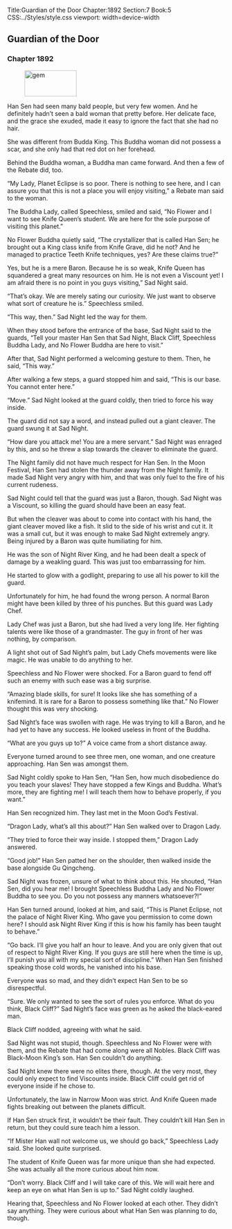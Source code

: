Title:Guardian of the Door 
Chapter:1892 
Section:7 
Book:5 
CSS:../Styles/style.css 
viewport: width=device-width
  
## Guardian of the Door
### Chapter 1892 
<figure>
	<img src="../Images/gem.gif" alt="gem" id="gem" width="120" height="60" />
</figure>
  

  
  Han Sen had seen many bald people, but very few women. And he definitely hadn’t seen a bald woman that pretty before. Her delicate face, and the grace she exuded, made it easy to ignore the fact that she had no hair.

She was different from Budda King. This Buddha woman did not possess a scar, and she only had that red dot on her forehead.

Behind the Buddha woman, a Buddha man came forward. And then a few of the Rebate did, too.

“My Lady, Planet Eclipse is so poor. There is nothing to see here, and I can assure you that this is not a place you will enjoy visiting,” a Rebate man said to the woman.

The Buddha Lady, called Speechless, smiled and said, “No Flower and I want to see Knife Queen’s student. We are here for the sole purpose of visiting this planet.”

No Flower Buddha quietly said, “The crystallizer that is called Han Sen; he brought out a King class knife from Knife Grave, did he not? And he managed to practice Teeth Knife techniques, yes? Are these claims true?”

Yes, but he is a mere Baron. Because he is so weak, Knife Queen has squandered a great many resources on him. He is not even a Viscount yet! I am afraid there is no point in you guys visiting,” Sad Night said.

“That’s okay. We are merely sating our curiosity. We just want to observe what sort of creature he is.” Speechless smiled.

“This way, then.” Sad Night led the way for them.

When they stood before the entrance of the base, Sad Night said to the guards, “Tell your master Han Sen that Sad Night, Black Cliff, Speechless Buddha Lady, and No Flower Buddha are here to visit.”

After that, Sad Night performed a welcoming gesture to them. Then, he said, “This way.”

After walking a few steps, a guard stopped him and said, “This is our base. You cannot enter here.”

“Move.” Sad Night looked at the guard coldly, then tried to force his way inside.

The guard did not say a word, and instead pulled out a giant cleaver. The guard swung it at Sad Night.

“How dare you attack me! You are a mere servant.” Sad Night was enraged by this, and so he threw a slap towards the cleaver to eliminate the guard.

The Night family did not have much respect for Han Sen. In the Moon Festival, Han Sen had stolen the thunder away from the Night family. It made Sad Night very angry with him, and that was only fuel to the fire of his current rudeness.

Sad Night could tell that the guard was just a Baron, though. Sad Night was a Viscount, so killing the guard should have been an easy feat.

But when the cleaver was about to come into contact with his hand, the giant cleaver moved like a fish. It slid to the side of his wrist and cut it. It was a small cut, but it was enough to make Sad Night extremely angry. Being injured by a Baron was quite humiliating for him.

He was the son of Night River King, and he had been dealt a speck of damage by a weakling guard. This was just too embarrassing for him.

He started to glow with a godlight, preparing to use all his power to kill the guard.

Unfortunately for him, he had found the wrong person. A normal Baron might have been killed by three of his punches. But this guard was Lady Chef.

Lady Chef was just a Baron, but she had lived a very long life. Her fighting talents were like those of a grandmaster. The guy in front of her was nothing, by comparison.

A light shot out of Sad Night’s palm, but Lady Chefs movements were like magic. He was unable to do anything to her.

Speechless and No Flower were shocked. For a Baron guard to fend off such an enemy with such ease was a big surprise.

“Amazing blade skills, for sure! It looks like she has something of a knifemind. It is rare for a Baron to possess something like that.” No Flower thought this was very shocking.

Sad Night’s face was swollen with rage. He was trying to kill a Baron, and he had yet to have any success. He looked useless in front of the Buddha.

“What are you guys up to?” A voice came from a short distance away.

Everyone turned around to see three men, one woman, and one creature approaching. Han Sen was amongst them.

Sad Night coldly spoke to Han Sen, “Han Sen, how much disobedience do you teach your slaves! They have stopped a few Kings and Buddha. What’s more, they are fighting me! I will teach them how to behave properly, if you want.”

Han Sen recognized him. They last met in the Moon God’s Festival.

“Dragon Lady, what’s all this about?” Han Sen walked over to Dragon Lady.

“They tried to force their way inside. I stopped them,” Dragon Lady answered.

“Good job!” Han Sen patted her on the shoulder, then walked inside the base alongside Gu Qingcheng.

Sad Night was frozen, unsure of what to think about this. He shouted, “Han Sen, did you hear me! I brought Speechless Buddha Lady and No Flower Buddha to see you. Do you not possess any manners whatsoever?!”

Han Sen turned around, looked at him, and said, “This is Planet Eclipse, not the palace of Night River King. Who gave you permission to come down here? I should ask Night River King if this is how his family has been taught to behave.”

“Go back. I’ll give you half an hour to leave. And you are only given that out of respect to Night River King. If you guys are still here when the time is up, I’ll punish you all with my special sort of discipline.” When Han Sen finished speaking those cold words, he vanished into his base.

Everyone was so mad, and they didn’t expect Han Sen to be so disrespectful.

“Sure. We only wanted to see the sort of rules you enforce. What do you think, Black Cliff?” Sad Night’s face was green as he asked the black-eared man.

Black Cliff nodded, agreeing with what he said.

Sad Night was not stupid, though. Speechless and No Flower were with them, and the Rebate that had come along were all Nobles. Black Cliff was Black-Moon King’s son. Han Sen couldn’t do anything.

Sad Night knew there were no elites there, though. At the very most, they could only expect to find Viscounts inside. Black Cliff could get rid of everyone inside if he chose to.

Unfortunately, the law in Narrow Moon was strict. And Knife Queen made fights breaking out between the planets difficult.

If Han Sen struck first, it wouldn’t be their fault. They couldn’t kill Han Sen in return, but they could sure teach him a lesson.

“If Mister Han wall not welcome us, we should go back,” Speechless Lady said. She looked quite surprised.

The student of Knife Queen was far more unique than she had expected. She was actually all the more curious about him now.

“Don’t worry. Black Cliff and I will take care of this. We will wait here and keep an eye on what Han Sen is up to.” Sad Night coldly laughed.

Hearing that, Speechless and No Flower looked at each other. They didn’t say anything. They were curious about what Han Sen was planning to do, though.
